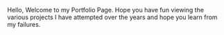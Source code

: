 Hello, Welcome to my Portfolio Page. Hope you have fun viewing the various projects I have attempted over the years and hope you learn from my failures.

